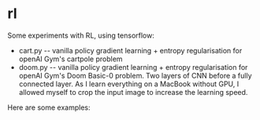 # rl
Some experiments with RL, using tensorflow:
 - cart.py -- vanilla policy gradient learning + entropy regularisation for openAI Gym's cartpole problem
 - doom.py -- vanilla policy gradient learning + entropy regularisation for openAI Gym's Doom Basic-0 problem. Two layers of CNN before a fully connected layer. As I learn everything on a MacBook without GPU, I allowed myself to crop the input image to increase the learning speed.

  Here are some examples:

[](3.png?raw=true)

[](4.png?raw=true)

